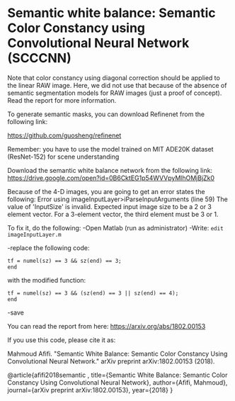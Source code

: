 # Semantic white balance: Semantic Color Constancy using Convolutional Neural Network (SCCCNN)

Note that color constancy using diagonal correction should be applied to the linear RAW image. Here, we did not use that because of the absence of semantic segmentation models for RAW images (just a proof of concept). Read the report for more information.

To generate semantic masks, you can download Refinenet from the following link:

https://github.com/guosheng/refinenet

Remember: you have to use the model trained on MIT ADE20K dataset (ResNet-152) for scene understanding

Download the semantic white balance network from the following link:
https://drive.google.com/open?id=0B6CktEG1p54WVVpyMlhOMjBjZk0


Because of the 4-D images, you are going to get an error states the following:
Error using imageInputLayer>iParseInputArguments (line 59)
The value of 'InputSize' is invalid. Expected input image size to be a 2 or 3 element vector. For a 3-element vector, the
third element must be 3 or 1.

To fix it,  do the following:
-Open Matlab  (run as administrator)
-Write:
`edit imageInputLayer.m`

-replace the following code:

```function tf = iIsValidRGBImageSize(sz)
tf = numel(sz) == 3 && sz(end) == 3;
end
```

with the modified function:

```function tf = iIsValidRGBImageSize(sz)
tf = numel(sz) == 3 && (sz(end) == 3 || sz(end) == 4);
end
```
-save 


You can read the report from here: https://arxiv.org/abs/1802.00153 

If you use this code, please cite it as: 

Mahmoud Afifi. "Semantic White Balance: Semantic Color Constancy Using Convolutional Neural Network." arXiv preprint arXiv:1802.00153 (2018). 

@article{afifi2018semantic , 
title={Semantic White Balance: Semantic Color Constancy Using Convolutional Neural Network}, 
author={Afifi, Mahmoud}, 
journal={arXiv preprint arXiv:1802.00153}, 
year={2018} 
}
